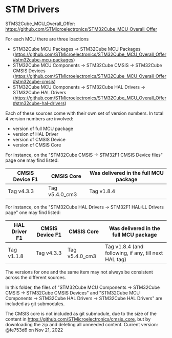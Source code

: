 # STM Drivers #

STM32Cube_MCU_Overall_Offer: https://github.com/STMicroelectronics/STM32Cube_MCU_Overall_Offer

For each MCU there are three loactions
- STM32Cube MCU Packages -> STM32Cube MCU Packages (https://github.com/STMicroelectronics/STM32Cube_MCU_Overall_Offer#stm32cube-mcu-packages)
- STM32Cube MCU Components -> STM32Cube CMSIS -> STM32Cube CMSIS Devices (https://github.com/STMicroelectronics/STM32Cube_MCU_Overall_Offer#stm32cube-cmsis)
- STM32Cube MCU Components -> STM32Cube HAL Drivers -> STM32Cube HAL Drivers (https://github.com/STMicroelectronics/STM32Cube_MCU_Overall_Offer#stm32cube-hal-drivers)

Each of these sources come with their own set of version numbers. In total 4 version numbers are involved:
- version of full MCU package
- version of HAL Driver
- version of CMSIS Device
- version of CMSIS Core

For instance, on the "STM32Cube CMSIS -> STM32F1 CMSIS Device files" page one may find listed:

CMSIS Device F1 | CMSIS Core |	Was delivered in the full MCU package
--------------- | ---------- |  -------------------------------------
Tag v4.3.3 | Tag v5.4.0_cm3 | Tag v1.8.4

For instance, on the "STM32Cube HAL Drivers -> STM32F1 HAL-LL Drivers page" one may find listed:

HAL Driver F1 | CMSIS Device F1 | CMSIS Core | Was delivered in the full MCU package
------------- | --------------- | ---------- | -------------------------------------
Tag v1.1.8 | Tag v4.3.3 | Tag v5.4.0_cm3 | Tag v1.8.4 (and following, if any, till next HAL tag)

The versions for one and the same item may not always be consistent across the different sources.

In this folder, the files of "STM32Cube MCU Components -> STM32Cube CMSIS -> STM32Cube CMSIS Devices" and "STM32Cube MCU Components -> STM32Cube HAL Drivers -> STM32Cube HAL Drivers" are included as git submodules. 

The CMSIS core is not included as git submodule, due to the size of the content in https://github.com/STMicroelectronics/cmsis_core, but by downloading the zip and deleting all unneeded content. Current version: @fe753d6 on Nov 21, 2022

